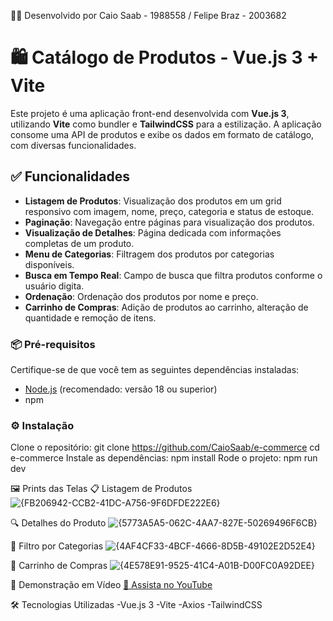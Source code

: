 👨‍💻 Desenvolvido por
Caio Saab - 1988558 / Felipe Braz - 2003682

# 🛍️ Catálogo de Produtos - Vue.js 3 + Vite

Este projeto é uma aplicação front-end desenvolvida com **Vue.js 3**, utilizando **Vite** como bundler e **TailwindCSS** para a estilização. A aplicação consome uma API de produtos e exibe os dados em formato de catálogo, com diversas funcionalidades.

## ✅ Funcionalidades

- **Listagem de Produtos**: Visualização dos produtos em um grid responsivo com imagem, nome, preço, categoria e status de estoque.
- **Paginação**: Navegação entre páginas para visualização dos produtos.
- **Visualização de Detalhes**: Página dedicada com informações completas de um produto.
- **Menu de Categorias**: Filtragem dos produtos por categorias disponíveis.
- **Busca em Tempo Real**: Campo de busca que filtra produtos conforme o usuário digita.
- **Ordenação**: Ordenação dos produtos por nome e preço.
- **Carrinho de Compras**: Adição de produtos ao carrinho, alteração de quantidade e remoção de itens.

### 📦 Pré-requisitos

Certifique-se de que você tem as seguintes dependências instaladas:
- [Node.js](https://nodejs.org/) (recomendado: versão 18 ou superior)
- npm 

### ⚙️ Instalação
Clone o repositório:
  git clone https://github.com/CaioSaab/e-commerce
  cd e-commerce
Instale as dependências:
  npm install
Rode o projeto:
  npm run dev

🖼️ Prints das Telas
📋 Listagem de Produtos
![{FB206942-CCB2-41DC-A756-9F6DFDE222E6}](https://github.com/user-attachments/assets/0afe33ba-45b3-489b-be42-b3993f86a34d)

🔍 Detalhes do Produto
![{5773A5A5-062C-4AA7-827E-50269496F6CB}](https://github.com/user-attachments/assets/b9bb4c85-21a8-4a7d-9f6a-eb01f059d1bf)

🧭 Filtro por Categorias
![{4AF4CF33-4BCF-4666-8D5B-49102E2D52E4}](https://github.com/user-attachments/assets/c2bfa867-236b-4118-b568-c7350fb2e1b1)

🛒 Carrinho de Compras
![{4E578E91-9525-41C4-A01B-D00FC0A92DEE}](https://github.com/user-attachments/assets/a4f7c9a5-09a8-44ce-8b5c-a73f34d4749a)

🎥 Demonstração em Vídeo
[🔗 Assista no YouTube](https://youtu.be/E_2riFqRzPI)

🛠️ Tecnologias Utilizadas
-Vue.js 3
-Vite
-Axios
-TailwindCSS
